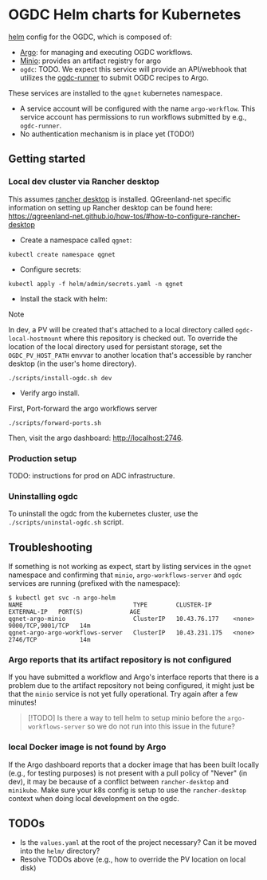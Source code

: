 # OGDC Helm charts for Kubernetes

[helm](https://helm.sh/) config for the OGDC, which is composed of:

* [Argo](https://argoproj.github.io/): for managing and executing OGDC workflows.
* [Minio](https://github.com/minio/minio): provides an artifact registry for argo
* `ogdc`: TODO. We expect this service will provide an API/webhook that utilizes
  the [ogdc-runner](https://github.com/QGreenland-Net/ogdc-runner/) to submit
  OGDC recipes to Argo.
  
These services are installed to the `qgnet` kubernetes namespace.

* A service account will be configured with the name `argo-workflow`. This
  service account has permissions to run workflows submitted by e.g.,
  `ogdc-runner`.
* No authentication mechanism is in place yet (TODO!)


## Getting started

### Local dev cluster via Rancher desktop

This assumes [rancher desktop](https://rancherdesktop.io/) is
installed. QGreenland-net specific information on setting up Rancher desktop can
be found here:
<https://qgreenland-net.github.io/how-tos/#how-to-configure-rancher-desktop>

* Create a namespace called `qgnet`:

```
kubectl create namespace qgnet
```

* Configure secrets:

```
kubectl apply -f helm/admin/secrets.yaml -n qgnet
```

* Install the stack with helm:

> [!NOTE]
> In dev, a PV will be created that's attached to a local directory called
> `ogdc-local-hostmount` where this repository is checked out. To override the
> location of the local directory used for persistant storage, set the
> `OGDC_PV_HOST_PATH` envvar to another location that's accessible by rancher
> desktop (in the user's home directory).

```
./scripts/install-ogdc.sh dev
```

* Verify argo install.

First, Port-forward the argo workflows server

```
./scripts/forward-ports.sh
```

Then, visit the argo dashboard: <http://localhost:2746>.


### Production setup

TODO: instructions for prod on ADC infrastructure.

### Uninstalling ogdc

To uninstall the ogdc from the kubernetes cluster, use the
`./scripts/uninstal-ogdc.sh` script.


## Troubleshooting

If something is not working as expect, start by listing services in the
`qgnet` namespace and confirming that `minio`, `argo-workflows-server` and
`ogdc` services are running (prefixed with the namespace):

```
$ kubectl get svc -n argo-helm
NAME                               TYPE        CLUSTER-IP      EXTERNAL-IP   PORT(S)             AGE
qgnet-argo-minio                   ClusterIP   10.43.76.177    <none>        9000/TCP,9001/TCP   14m
qgnet-argo-argo-workflows-server   ClusterIP   10.43.231.175   <none>        2746/TCP            14m
```

### Argo reports that its artifact repository is not configured

If you have submitted a workflow and Argo's interface reports that there is a
problem due to the artifact repository not being configured, it might just be
that the `minio` service is not yet fully operational. Try again after a few
minutes!

> [!TODO]
> Is there a way to tell helm to setup minio before the `argo-workflows-server`
> so we do not run into this issue in the future?


### local Docker image is not found by Argo

If the Argo dashboard reports that a docker image that has been built locally
(e.g., for testing purposes) is not present with a pull policy of "Never" (in
dev), it may be because of a conflict between `rancher-desktop` and
`minikube`. Make sure your k8s config is setup to use the `rancher-desktop`
context when doing local development on the ogdc.


## TODOs

* Is the `values.yaml` at the root of the project necessary? Can it be moved into the `helm/` directory?
* Resolve TODOs above (e.g., how to override the PV location on local disk)
